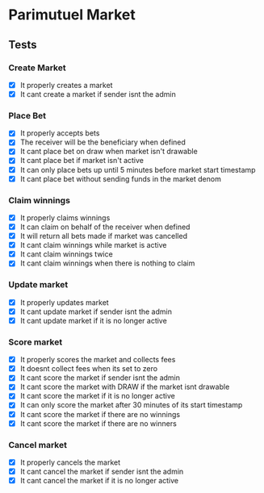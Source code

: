# Parimutuel Market

## Tests

### Create Market
- [X] It properly creates a market
- [X] It cant create a market if sender isnt the admin

### Place Bet
- [X] It properly accepts bets
- [X] The receiver will be the beneficiary when defined
- [X] It cant place bet on draw when market isn't drawable
- [X] It cant place bet if market isn't active
- [X] It can only place bets up until 5 minutes before market start timestamp
- [X] It cant place bet without sending funds in the market denom

### Claim winnings
- [X] It properly claims winnings
- [X] It can claim on behalf of the receiver when defined
- [X] It will return all bets made if market was cancelled
- [X] It cant claim winnings while market is active
- [X] It cant claim winnings twice
- [X] It cant claim winnings when there is nothing to claim

### Update market
- [X] It properly updates market
- [X] It cant update market if sender isnt the admin
- [X] It cant update market if it is no longer active

### Score market
- [X] It properly scores the market and collects fees
- [X] It doesnt collect fees when its set to zero
- [X] It cant score the market if sender isnt the admin
- [X] It cant score the market with DRAW if the market isnt drawable
- [X] It cant score the market if it is no longer active
- [X] It can only score the market after 30 minutes of its start timestamp
- [X] It cant score the market if there are no winnings
- [X] It cant score the market if there are no winners

### Cancel market
- [X] It properly cancels the market
- [X] It cant cancel the market if sender isnt the admin
- [X] It cant cancel the market if it is no longer active
